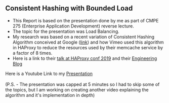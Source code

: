## Consistent Hashing with Bounded Load

- This Report is based on the presentation done by me as part of CMPE 275 (Enterprise Application Development) reverse lecture.
- The topic for the presentation was Load Balancing.
- My research was based on a recent variation of Consistent Hashing Algorithm conceived at Google ([link](https://ai.googleblog.com/2017/04/consistent-hashing-with-bounded-loads.html)) and how Vimeo used this algorithm in HAProxy to reduce the resources used by their memcache service by a factor of 8 times.
- Here is a link to their [talk at HAProxy conf 2019](https://www.youtube.com/watch?v=idogSsWG6IE) and their [Engineering Blog](https://medium.com/vimeo-engineering-blog/improving-load-balancing-with-a-new-consistent-hashing-algorithm-9f1bd75709ed)


Here is a Youtube Link to my [Presentation](https://www.youtube.com/watch?v=aUF5erIkBi8)<br/><br/>
(P.S. - The presentation was capped at 5 minutes so I had to skip some of the topics, but I am working on creating another video explaining the algorithm and it's implementation in depth)
